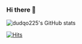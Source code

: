 ### Hi there 👋


<!--
**dudqo225/dudqo225** is a ✨ _special_ ✨ repository because its `README.md` (this file) appears on your GitHub profile.

Here are some ideas to get you started:

- 🔭 I’m currently working on ...
- 🌱 I’m currently learning ...
- 👯 I’m looking to collaborate on ...
- 🤔 I’m looking for help with ...
- 💬 Ask me about ...
- 📫 How to reach me: ...
- 😄 Pronouns: ...
- ⚡ Fun fact: ...
-->

![dudqo225's GitHub stats](https://github-readme-stats.vercel.app/api?username=dudqo225&show_icons=true&theme=vision-friendly-dark)

[![Hits](https://hits.seeyoufarm.com/api/count/incr/badge.svg?url=https%3A%2F%2Fgithub.com%2Fdudqo225&count_bg=%23FFB000&title_bg=%23555555&icon=&icon_color=%23E7E7E7&title=Hits&edge_flat=false)](https://hits.seeyoufarm.com)
